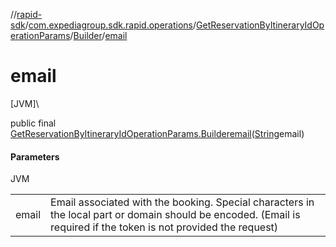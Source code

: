 //[rapid-sdk](../../../../index.md)/[com.expediagroup.sdk.rapid.operations](../../index.md)/[GetReservationByItineraryIdOperationParams](../index.md)/[Builder](index.md)/[email](email.md)

# email

[JVM]\

public final [GetReservationByItineraryIdOperationParams.Builder](index.md)[email](email.md)([String](https://docs.oracle.com/javase/8/docs/api/java/lang/String.html)email)

#### Parameters

JVM

| | |
|---|---|
| email | Email associated with the booking. Special characters in the local part or domain should be encoded. (Email is required if the token is not provided the request) <br> |
